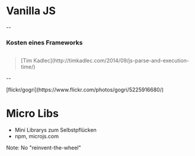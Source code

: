 <!-- .slide: data-background="assets/js.png" -->

# Vanilla JS

--

### Kosten eines Frameworks

<img data-src="assets/js-fw-exec-time.png">

> <footer>[Tim Kadlec](http://timkadlec.com/2014/09/js-parse-and-execution-time/)</footer>

--

<!-- .slide: data-background="assets/5225916680_6d2322ce44_o.jpg" -->
<div class="attribution">[flickr/gogri](https://www.flickr.com/photos/gogri/5225916680/)</div>

# Micro Libs

- Mini Librarys zum Selbstpflücken
- npm, microjs.com

Note:
No "reinvent-the-wheel"
